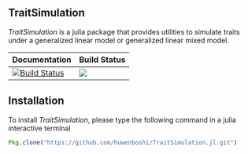 ## TraitSimulation

*TraitSimulation* is a julia package that provides utilities to simulate
traits under a generalized linear model or generalized linear mixed model.

| **Documentation** | **Build Status** |
|-------------------|------------------|
| [![Build Status](https://travis-ci.org/huwenboshi/TraitSimulation.jl.svg?branch=master)](https://travis-ci.org/huwenboshi/TraitSimulation.jl) | [![](https://img.shields.io/badge/docs-latest-blue.svg)](https://huwenboshi.github.io/TraitSimulation.jl) |

## Installation

To install *TraitSimulation*, please type the following command in a julia
interactive terminal
```julia
Pkg.clone("https://github.com/huwenboshi/TraitSimulation.jl.git")
```

